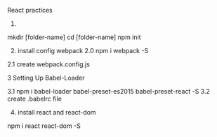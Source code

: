 React practices

1.
mkdir [folder-name]
cd [folder-name]
npm init

2. install config webpack
2.0 npm i webpack -S

2.1 create webpack.config.js

3 Setting Up Babel-Loader

3.1 npm i babel-loader babel-preset-es2015 babel-preset-react -S
3.2 create .babelrc file

4. install react and react-dom 

npm i react react-dom -S